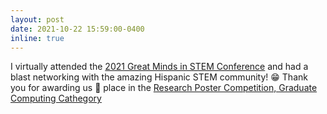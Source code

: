 ```yaml
---
layout: post
date: 2021-10-22 15:59:00-0400
inline: true
---
```


I virtually attended the <a href="https://twitter.com/GreatMindsSTEM" target="blank">2021 Great Minds in STEM Conference</a> and had a blast networking with the amazing   Hispanic STEM community! :grin:
Thank you for awarding us :1st_place_medal: place in the <a href="https://greatmindsinstem.org/2021/10/25/meet-the-winners-of-the-gmis-2021-research-poster-competition/" target="blank">Research Poster Competition, Graduate Computing Cathegory</a>